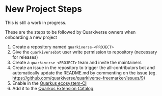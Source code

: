 # New Project Steps

This is still a work in progress.

These are the steps to be followed by Quarkiverse owners when onboarding a new project

1. Create a repository named `quarkiverse-<PROJECT>`
2. Give the `quarkiversebot` user write permission to repository (necessary for releases)
3. Create a `quarkiverse-<PROJECT>` team and invite the maintainers
4. Create an issue in the repository to trigger the all-contributors bot and automatically update the README.md by commenting on the issue (eg. https://github.com/quarkiverse/quarkiverse-freemarker/issues/9)
5. Enable in the [Quarkus ecosystem-CI](https://github.com/quarkusio/quarkus-ecosystem-ci)
6. Add it to the [Quarkus Extension Catalog](https://github.com/quarkusio/quarkus-extension-catalog)
